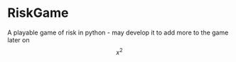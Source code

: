 # RiskGame
A playable game of risk in python - may develop it to add more to the game later on
$$x^2$$
